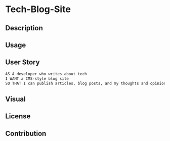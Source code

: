 # Tech-Blog-Site

## Description

## Usage

## User Story
```md
AS A developer who writes about tech
I WANT a CMS-style blog site
SO THAT I can publish articles, blog posts, and my thoughts and opinions
```

## Visual

## License

## Contribution
